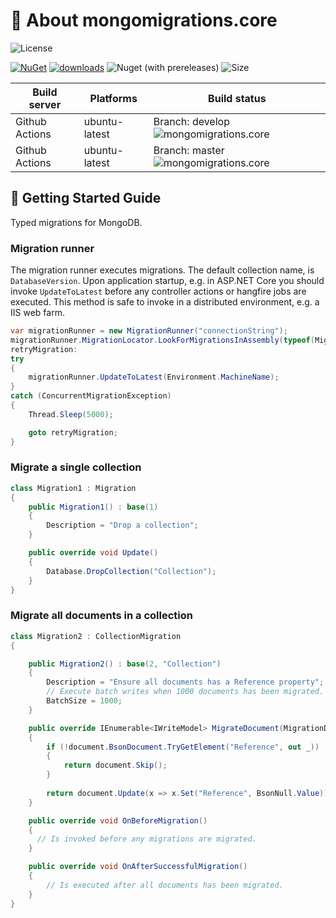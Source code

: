 # 📖 About mongomigrations.core

![License](https://img.shields.io/github/license/fintermobilityas/mongomigrations.core.svg)

[![NuGet](https://img.shields.io/nuget/v/mongomigrations.core.svg)](https://www.nuget.org/packages/mongomigrations.core) [![downloads](https://img.shields.io/nuget/dt/mongomigrations.core)](https://www.nuget.org/packages/mongomigrations.core) ![Nuget (with prereleases)](https://img.shields.io/nuget/vpre/mongomigrations.core) ![Size](https://img.shields.io/github/repo-size/fintermobilityas/mongomigrations.core.svg) 

| Build server | Platforms | Build status |
|--------------|----------|--------------|
| Github Actions | ubuntu-latest | Branch: develop ![mongomigrations.core](https://github.com/fintermobilityas/mongomigrations.core/actions/workflows/dotnet-core.yml/badge.svg?branch=develop) |
| Github Actions | ubuntu-latest | Branch: master ![mongomigrations.core](https://github.com/fintermobilityas/mongomigrations.core/actions/workflows/dotnet-core.yml/badge.svg?branch=master) |

## 🚀 Getting Started Guide

Typed migrations for MongoDB. 

### Migration runner

The migration runner executes migrations. The default collection name, is `DatabaseVersion`. Upon application startup, e.g. in ASP.NET Core you should invoke `UpdateToLatest` before any controller actions or hangfire jobs are executed. This method is safe to invoke in a distributed environment, e.g. a IIS web farm. 

```csharp
var migrationRunner = new MigrationRunner("connectionString");
migrationRunner.MigrationLocator.LookForMigrationsInAssembly(typeof(Migration1).Assembly);
retryMigration:
try
{
    migrationRunner.UpdateToLatest(Environment.MachineName);
}
catch (ConcurrentMigrationException)
{
    Thread.Sleep(5000);

    goto retryMigration;
}
```

### Migrate a single collection

```csharp
class Migration1 : Migration
{
    public Migration1() : base(1)
    {
        Description = "Drop a collection";
    }

    public override void Update()
    {
        Database.DropCollection("Collection");
    }
}
```

### Migrate all documents in a collection

```csharp
class Migration2 : CollectionMigration
{

    public Migration2() : base(2, "Collection")
    {
        Description = "Ensure all documents has a Reference property";
        // Execute batch writes when 1000 documents has been migrated.
        BatchSize = 1000;
    }

    public override IEnumerable<IWriteModel> MigrateDocument(MigrationDocument document)
    {
        if (!document.BsonDocument.TryGetElement("Reference", out _))
        {
            return document.Skip();
        }
      
        return document.Update(x => x.Set("Reference", BsonNull.Value));
    }

    public override void OnBeforeMigration()
    {
      // Is invoked before any migrations are migrated.
    }

    public override void OnAfterSuccessfulMigration()
    {
        // Is executed after all documents has been migrated.
    }
}
```
